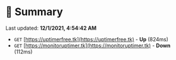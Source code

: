 # 📖 Summary
Last updated: **12/1/2021, 4:54:42 AM**

- `GET` [https://uptimerfree.tk](https://uptimerfree.tk) - **Up** (824ms)
- `GET` [https://monitoruptimer.tk](https://monitoruptimer.tk) - **Down** (112ms)
